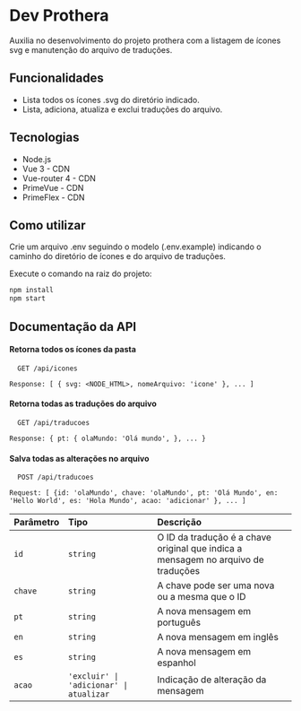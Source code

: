
# Dev Prothera

Auxilia no desenvolvimento do projeto prothera com a listagem de ícones svg e manutenção do arquivo de traduções.



## Funcionalidades

- Lista todos os ícones .svg do diretório indicado.
- Lista, adiciona, atualiza e exclui traduções do arquivo.

## Tecnologias

- Node.js
- Vue 3 - CDN
- Vue-router 4 - CDN
- PrimeVue - CDN
- PrimeFlex - CDN

## Como utilizar

Crie um arquivo .env seguindo o modelo (.env.example) 
indicando o caminho do diretório de ícones e do arquivo de traduções.

Execute o comando na raiz do projeto:
```bash
npm install
npm start
```


## Documentação da API

#### Retorna todos os ícones da pasta

```http
  GET /api/icones
```
```
Response: [ { svg: <NODE_HTML>, nomeArquivo: 'icone' }, ... ]
```

#### Retorna todas as traduções do arquivo

```http
  GET /api/traducoes
```
```
Response: { pt: { olaMundo: 'Olá mundo', }, ... }
```

#### Salva todas as alterações no arquivo
```http
  POST /api/traducoes
```
```
Request: [ {id: 'olaMundo', chave: 'olaMundo', pt: 'Olá Mundo', en: 'Hello World', es: 'Hola Mundo', acao: 'adicionar' }, ... ]
```
| Parâmetro   | Tipo       | Descrição                                   |
| :---------- | :--------- | :------------------------------------------ |
| `id`      | `string` | O ID da tradução é a chave original que indica a mensagem no arquivo de traduções  |
| `chave`   | `string` | A chave pode ser uma nova ou a mesma que o ID |
| `pt`      | `string` | A nova mensagem em português |
| `en`      | `string` | A nova mensagem em inglês |
| `es`      | `string` | A nova mensagem em espanhol |
| `acao`      | `'excluir' \| 'adicionar' \| atualizar` | Indicação de alteração da mensagem |


